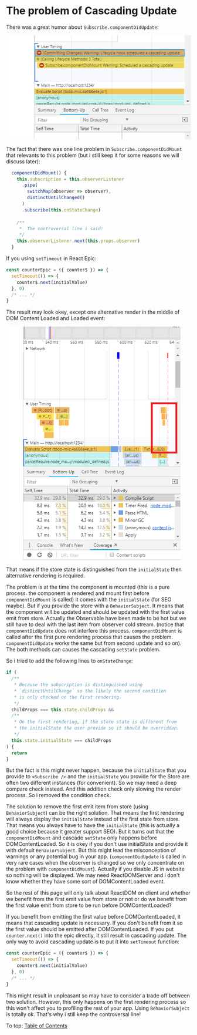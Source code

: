 # The problem of Cascading Update

There was a great humor about `Subscribe.componentDidUpdate`:

![Subscribe.componentDidMount](../images/Subscribe-componentDidMount.png)

The fact that there was one line problem in `Subscribe.componentDidMount` that relevants to this problem (but i still keep it for some reasons we will discuss later):

```jsx
  componentDidMount() {
    this.subscription = this.observerListener
      .pipe(
        switchMap(observer => observer),
        distinctUntilChanged()
      )
      .subscribe(this.onStateChange)

    /**
     *  The controversal line i said:
     */
    this.observerListener.next(this.props.observer)
  }
```

If you using `setTimeout` in React Epic:

```jsx
const counterEpic = ({ counter$ }) => {
  setTimeout(() => {
    counter$.next(initialValue)
  }, 0)
  /* ... */
}
```

The result may look okey, except one alternative render in the middle of DOM Content Loaded and Loaded event:

![Profiling-setTimeout](../images/Profiling-setTimeout.png)

That means if the store state is distinguished from the `initialState` then alternative rendering is required.

The problem is at the time the component is mounted (this is a pure process. the component is rendered and mount first before `componentDidMount` is called) it comes with the `initialState` (for SEO maybe). But if you provide the store with a `BehaviorSubject`. It means that the component will be updated and should be updated with the first value emit from store. Actually the Observable have been made to be hot but we still have to deal with the last item from observer cold stream. (notice that `componentDidUpdate` does not interfere this process. `componentDidMount` is called after the first pure rendering process that causes the problem. `componentDidUpdate` works the same but from second update and so on). The both methods can causes the cascading `setState` problem.

So i tried to add the following lines to `onStateChange`:

```jsx
if (
  /**
   * Because the subscription is distinguished using
   * `distinctUntilChange` so the likely the second condition
   * is only checked on the first rendering.
   */
  childProps === this.state.childProps &&
  /**
   * On the first rendering, if the store state is different from
   * the initialState the user provide so it should be overridden.
   */
  this.state.initialState === childProps
) {
  return
}
```

But the fact is this might never happen, because the `initialState` that you provide to `<Subscribe />` and the `initialState` you provide for the Store are often two different instances (for convenient). So we may need a deep compare check instead. And this addition check only slowing the render process. So i removed the condition check.

The solution to remove the first emit item from store (using `BehaviorSubject`) can be the right solution. That means the first rendering will always display the `initialState` instead of the first state from store. That means you always have to have the `initialState` (this is actually a good choice because it greater support SEO). But it turns out that the `componentDidMount` and cascade `setState` only happens before DOMContentLoaded. So it is okey if you don't use initialState and provide it with default `BehaviorSubject`. But this might lead the misconception of warnings or any potential bug in your app. (`componentDidUpdate` is called in very rare cases when the observer is changed so we only concentrate on the problem with `componentDidMount`). Actually if you disable JS in website so nothing will be displayed. We may need ReactDOMServer and i don't know whether they have some sort of DOMContentLoaded event.

So the rest of this page will only talk about ReactDOM on client and whether we benefit from the first emit value from store or not or do we benefit from the first value emit from store to be run before DOMContentLoaded?

If you benefit from emitting the first value before DOMContentLoaded, it means that cascading update is necessary. If you don't benefit from it so the first value should be emitted after DOMContentLoaded. If you put `counter.next()` into the epic directly, it still result in cascading update. The only way to avoid cascading update is to put it into `setTimeout` function:

```jsx
const counterEpic = ({ counter$ }) => {
  setTimeout(() => {
    counter$.next(initialValue)
  }, 0)
  /* ... */
}
```

This might result in unpleasant so may have to consider a trade off between two solution. However, this only happens on the first rendering process so this won't affect you to profiling the rest of your app. Using `BehaviorSubject` is totally ok. That's why i still keep the controversal line!

To top: [Table of Contents](Wiki.md)

